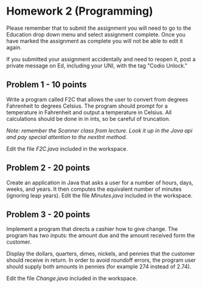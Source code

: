 # Homework 2 (Programming)

Please remember that to submit the assignment you will need to go to the Education drop down menu and select  assignment complete. Once you have marked the assignment as complete you will not be able to edit it again.

If you submitted your assignment accidentally and need to reopen it, post a private message on Ed, including your UNI, with the tag "Codio Unlock."

## Problem 1 - 10 points

Write a program called F2C that allows the user to convert from degrees Fahrenheit to degrees Celsius.  The program should prompt for a temperature in Fahrenheit and output a temperature in Celsius.  All calculations should be done in in ints, so be careful of truncation.

*Note: remember the Scanner class from lecture.  Look it up in the Java api and pay special attention to the nextInt method.*

Edit the file *F2C.java* included in the workspace.

## Problem 2 - 20 points

Create an application in Java that asks a user for a number of hours, days, weeks, and years.  It then computes the equivalent number of minutes (ignoring leap years). Edit the file *Minutes.java* included in the workspace.


## Problem 3 - 20 points

Implement a program that directs a cashier how to give change. The program has two inputs: the amount due and the amount received form the customer.

Display the dollars, quarters, dimes, nickels, and pennies that the customer should receive in return.  In order to avoid roundoff errors, the program user should supply both amounts in pennies (for example 274 instead of 2.74).

Edit the file *Change.java* included in the workspace.

